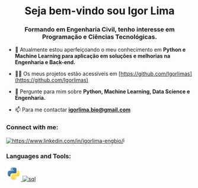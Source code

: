 <h1 align="center">Seja bem-vindo sou Igor Lima</h1>
<h3 align="center">Formando em Engenharia Civil, tenho interesse em Programação e Ciências Tecnológicas.</h3>

- 🌱 Atualmente estou aperfeiçoando o meu conhecimento em **Python e Machine Learning para aplicação em soluções e melhorias na Engenharia e Back-end.**

- 👨‍💻 Os meus projetos estão acessíveis em [https://github.com/Igorlimas](https://github.com/Igorlimas)

- 💬 Pergunte para mim sobre **Python, Machine Learning, Data Science e Engenharia.**

- 📫 Para me contactar **igorlima.bio@gmail.com**

<h3 align="left">Connect with me:</h3>
<p align="left">
<a href="https://www.linkedin.com/in/igorlima-engbio/" target="blank"><img align="center" src="https://raw.githubusercontent.com/rahuldkjain/github-profile-readme-generator/master/src/images/icons/Social/linked-in-alt.svg" alt="https://www.linkedin.com/in/igorlima-engbio/" height="30" width="40" /></a>i
</p>

<h3 align="left">Languages and Tools:</h3>
</a> <a href="https://www.python.org" target="_blank" rel="noreferrer"> <img src="https://raw.githubusercontent.com/devicons/devicon/master/icons/python/python-original.svg" alt="python" width="40" height="40"/> <img src="https://cdn.jsdelivr.net/gh/devicons/devicon@latest/icons/azuresqldatabase/azuresqldatabase-original.svg" alt="sql" width="40" height="40"/> </a> 



<!---
- 👋 Hi, I’m @Igorlimas
- 👀 I’m interested in ...
- 🌱 I’m currently learning ...
- 💞️ I’m looking to collaborate on ...
- 📫 How to reach me ...


Igorlimas/Igorlimas is a ✨ special ✨ repository because its `README.md` (this file) appears on your GitHub profile.
You can click the Preview link to take a look at your changes.
--->
